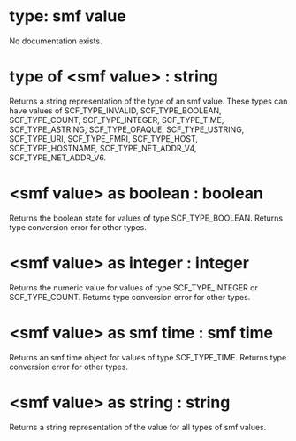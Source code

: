 # type: smf value

No documentation exists.

# type of &lt;smf value&gt; : string

Returns a string representation of the type of an smf value. These types can have values of SCF_TYPE_INVALID, SCF_TYPE_BOOLEAN, SCF_TYPE_COUNT, SCF_TYPE_INTEGER, SCF_TYPE_TIME, SCF_TYPE_ASTRING, SCF_TYPE_OPAQUE, SCF_TYPE_USTRING, SCF_TYPE_URI, SCF_TYPE_FMRI, SCF_TYPE_HOST, SCF_TYPE_HOSTNAME, SCF_TYPE_NET_ADDR_V4, SCF_TYPE_NET_ADDR_V6.

# &lt;smf value&gt; as boolean : boolean

Returns the boolean state for values of type SCF_TYPE_BOOLEAN. Returns type conversion error for other types.

# &lt;smf value&gt; as integer : integer

Returns the numeric value for values of type SCF_TYPE_INTEGER or SCF_TYPE_COUNT. Returns type conversion error for other types.

# &lt;smf value&gt; as smf time : smf time

Returns an smf time object for values of type SCF_TYPE_TIME. Returns type conversion error for other types.

# &lt;smf value&gt; as string : string

Returns a string representation of the value for all types of smf values.
